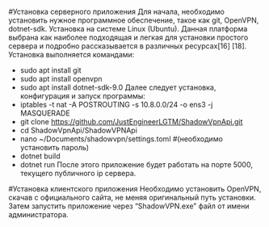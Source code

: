 #Установка серверного приложения
Для начала, необходимо установить нужное программное обеспечение, такое как git, OpenVPN, dotnet-sdk. Установка на системе Linux (Ubuntu). Данная платформа выбрана как наиболее подходящая и легкая для установки простого сервера и подробно рассказывается в различных ресурсах[16] [18]. Установка выполняется командами:
-	sudo apt install git
-	sudo apt install openvpn
-	sudo apt install dotnet-sdk-9.0
Далее следует установка, конфигурация и запуск программы:
-	iptables -t nat -A POSTROUTING -s 10.8.0.0/24 -o ens3 -j MASQUERADE
-	git clone https://github.com/JustEngineerLGTM/ShadowVpnApi.git
-	cd ShadowVpnApi/ShadowVPNApi
-	nano ~/Documents/shadowvpn/settings.toml #(необходимо установить пароль)
-	dotnet build
-	dotnet run
После этого приложение будет работать на порте 5000, текущего публичного ip сервера.

#Установка клиентского приложения
Необходимо установить OpenVPN, скачав с официального сайта, не меняя оригинальный путь установки. Затем запустить приложение через “ShadowVPN.exe” файл от имени администратора.
